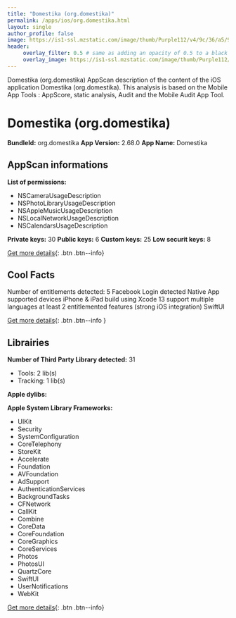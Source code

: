 ```yaml
---
title: "Domestika (org.domestika)"
permalink: /apps/ios/org.domestika.html
layout: single
author_profile: false
image: https://is1-ssl.mzstatic.com/image/thumb/Purple112/v4/9c/36/a5/9c36a5ee-e782-c836-5541-d0afbf60f97c/AppIcon-1x_U007emarketing-0-7-0-85-220.png/512x512bb.jpg
header: 
     overlay_filter: 0.5 # same as adding an opacity of 0.5 to a black background
     overlay_image: https://is1-ssl.mzstatic.com/image/thumb/Purple112/v4/9c/36/a5/9c36a5ee-e782-c836-5541-d0afbf60f97c/AppIcon-1x_U007emarketing-0-7-0-85-220.png/512x512bb.jpg
---
```

Domestika (org.domestika) AppScan description of the content of the iOS application Domestika (org.domestika). This analysis is based on the Mobile App Tools : AppScore, static analysis, Audit and the Mobile Audit App Tool.

# Domestika (org.domestika)

**BundleId:** org.domestika
**App Version:** 2.68.0
**App Name:** Domestika


## AppScan informations 

**List of permissions:** 
- NSCameraUsageDescription
- NSPhotoLibraryUsageDescription
- NSAppleMusicUsageDescription
- NSLocalNetworkUsageDescription
- NSCalendarsUsageDescription
  
  
**Private keys:** 30
**Public keys:** 6
**Custom keys:** 25
**Low securit keys:** 8
  
[Get more details](/pricing.html){: .btn .btn--info}

## Cool Facts

Number of entitlements detected: 5
Facebook Login detected
Native App
supported devices iPhone & iPad
build using Xcode 13
support multiple languages
at least 2 entitlemented features (strong iOS integration)
SwiftUI
  
[Get more details](/pricing.html){: .btn .btn--info }

## Librairies 
**Number of Third Party Library detected:** 31
- Tools: 2 lib(s)
- Tracking: 1 lib(s)


**Apple dylibs:**


**Apple System Library Frameworks:**
- UIKit
- Security
- SystemConfiguration
- CoreTelephony
- StoreKit
- Accelerate
- Foundation
- AVFoundation
- AdSupport
- AuthenticationServices
- BackgroundTasks
- CFNetwork
- CallKit
- Combine
- CoreData
- CoreFoundation
- CoreGraphics
- CoreServices
- Photos
- PhotosUI
- QuartzCore
- SwiftUI
- UserNotifications
- WebKit


  
[Get more details](/pricing.html){: .btn .btn--info}

